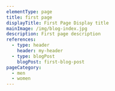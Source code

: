 ```yaml
---
elementType: page
title: first page
displayTitle: First Page Display title
mainImage: /img/blog-index.jpg
description: First page description
references:
  - type: header
    header: my-header
  - type: blogPost
    blogPost: first-blog-post
pageCategory:
  - men
  - women
---
```

